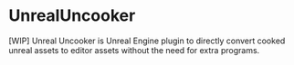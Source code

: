 # UnrealUncooker
[WIP] Unreal Uncooker is Unreal Engine plugin to directly convert cooked unreal assets to editor assets without the need for extra programs.
